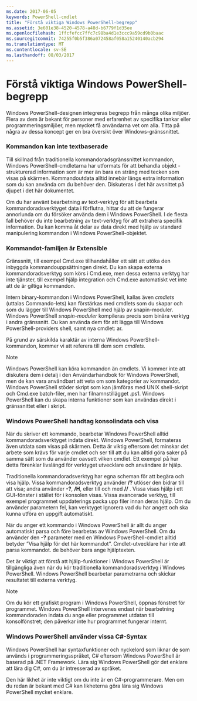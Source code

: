 ```yaml
---
ms.date: 2017-06-05
keywords: PowerShell-cmdlet
title: "Förstå viktiga Windows PowerShell-begrepp"
ms.assetid: 3e601e38-4520-4578-a48d-b6779f1d35ee
ms.openlocfilehash: 1ffcfefcc7ffc7c98ba4d1e3ccc9a59cd9b0baac
ms.sourcegitcommit: 74255f0b5f386a072458af058a15240140acb294
ms.translationtype: MT
ms.contentlocale: sv-SE
ms.lasthandoff: 08/03/2017
---
```

# <a name="understanding-important-windows-powershell-concepts"></a>Förstå viktiga Windows PowerShell-begrepp
Windows PowerShell-designen integreras begrepp från många olika miljöer. Flera av dem är bekant för personer med erfarenhet av specifika tankar eller programmeringsmiljöer, men mycket få användarna vet om alla. Titta på några av dessa koncept ger en bra översikt över Windows-gränssnittet.

### <a name="commands-are-not-text-based"></a>Kommandon kan inte textbaserade
Till skillnad från traditionella kommandoradsgränssnittet kommandon, Windows PowerShell-cmdletarna har utformats för att behandla objekt - strukturerad information som är mer än bara en sträng med tecken som visas på skärmen. Kommandoutdata alltid innebär längs extra information som du kan använda om du behöver den. Diskuteras i det här avsnittet på djupet i det här dokumentet.

Om du har använt bearbetning av text-verktyg för att bearbeta kommandoradsverktyget data i förflutna, hittar du att de fungerar annorlunda om du försöker använda dem i Windows PowerShell. I de flesta fall behöver du inte bearbetning av text-verktyg för att extrahera specifik information. Du kan komma åt delar av data direkt med hjälp av standard manipulering kommandon i Windows PowerShell-objektet.

### <a name="the-command-family-is-extensible"></a>Kommandot-familjen är Extensible
Gränssnitt, till exempel Cmd.exe tillhandahåller ett sätt att utöka den inbyggda kommandouppsättningen direkt. Du kan skapa externa kommandoradsverktyg som körs i Cmd.exe, men dessa externa verktyg har inte tjänster, till exempel hjälp integration och Cmd.exe automatiskt vet inte att de är giltiga kommandon.

Intern binary-kommandon i Windows PowerShell, kallas även *cmdlets* (uttalas Commando-lets) kan förstärkas med cmdlets som du skapar och som du lägger till Windows PowerShell med hjälp av snapin-moduler. Windows PowerShell *snapin-moduler* kompileras precis som binära verktyg i andra gränssnitt. Du kan använda dem för att lägga till Windows PowerShell-providers shell, samt nya cmdlet: ar.

På grund av särskilda karaktär av interna Windows PowerShell-kommandon, kommer vi att referera till dem som *cmdlets*.

> [!NOTE]
> Windows PowerShell kan köra kommandon än cmdlets. Vi kommer inte att diskutera dem i detalj i den Användarhandbok för Windows PowerShell, men de kan vara användbart att veta om som kategorier av kommandot. Windows PowerShell stöder skript som kan jämföras med UNIX shell-skript och Cmd.exe batch-filer, men har filnamnstillägget .ps1. Windows PowerShell kan du skapa interna funktioner som kan användas direkt i gränssnittet eller i skript.

### <a name="windows-powershell-handles-console-input-and-display"></a>Windows PowerShell handtag konsolindata och visa
När du skriver ett kommando, bearbetar Windows PowerShell alltid kommandoradsverktyget indata direkt. Windows PowerShell, formateras även utdata som visas på skärmen. Detta är viktig eftersom det minskar det arbete som krävs för varje cmdlet och ser till att du kan alltid göra saker på samma sätt som du använder oavsett vilken cmdlet. Ett exempel på hur detta förenklar livslängd för verktyget utvecklare och användare är hjälp.

Traditionella kommandoradsverktyg har egna scheman för att begära och visa hjälp. Vissa kommandoradsverktyg använder **/?** utlöser den bidrar till att visa; andra använder **-?**, **/H**, eller till och med  **//** . Vissa visas hjälp i ett GUI-fönster i stället för i konsolen visas. Vissa avancerade verktyg, till exempel programmet uppdaterings packa upp filer innan deras hjälp. Om du använder parametern fel, kan verktyget Ignorera vad du har angett och ska kunna utföra en uppgift automatiskt.

När du anger ett kommando i Windows PowerShell är allt du anger automatiskt parsa och före bearbetas av Windows PowerShell. Om du använder den **-?** parameter med en Windows PowerShell-cmdlet alltid betyder ”Visa hjälp för det här kommandot”. Cmdlet-utvecklare har inte att parsa kommandot. de behöver bara ange hjälptexten.

Det är viktigt att förstå att hjälp-funktioner i Windows PowerShell är tillgängliga även när du kör traditionella kommandoradsverktyg i Windows PowerShell. Windows PowerShell bearbetar parametrarna och skickar resultatet till externa verktyg.

> [!NOTE]
> Om du kör ett grafiskt program i Windows PowerShell, öppnas fönstret för programmet. Windows PowerShell intervenes endast när bearbetning kommandoraden indata du ange eller programmet utdatan till konsolfönstret; den påverkar inte hur programmet fungerar internt.

### <a name="windows-powershell-uses-some-c-syntax"></a>Windows PowerShell använder vissa C#-Syntax
Windows PowerShell har syntaxfunktioner och nyckelord som liknar de som används i programmeringsspråket, C# eftersom Windows PowerShell är baserad på .NET Framework. Lära sig Windows PowerShell gör det enklare att lära dig C#, om du är intresserad av språket.

Den här likhet är inte viktigt om du inte är en C#-programmerare. Men om du redan är bekant med C# kan likheterna göra lära sig Windows PowerShell mycket enklare.


